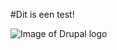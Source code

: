 #Dit is een test!

![Image of Drupal logo](https://github.com/MrMM1989/test.git/images/drupal_logo.gif)
